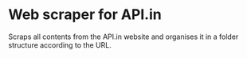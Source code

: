# Web scraper for API.in

Scraps all contents from the API.in website and organises it in a folder structure according to the URL.
